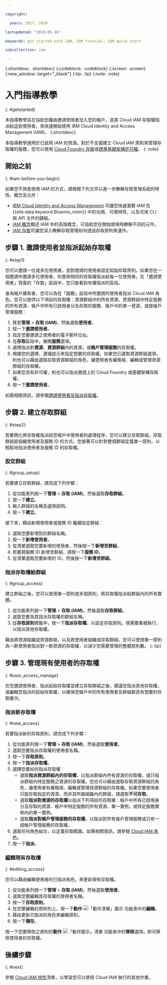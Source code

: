 ```yaml
---

copyright:

  years: 2017, 2019

lastupdated: "2019-05-16"

keywords: get started with IAM, IAM tutorial, IAM quick start

subcollection: iam

---
```


{:shortdesc: .shortdesc}
{:codeblock: .codeblock}
{:screen: .screen}
{:new_window: target="_blank"}
{:tip: .tip}
{:note: .note}

# 入門指導教學
{: #getstarted}

本指導教學旨在協助您藉由邀請使用者加入您的帳戶，並將 Cloud IAM 存取權指派給這些使用者，來快速開始使用 IBM Cloud Identity and Access Management (IAM)。
{:shortdesc}

本指導教學適用於已啟用 IAM 的資源。對於不支援建立 Cloud IAM 原則來管理存取權的服務，您可以使用 [Cloud Foundry 存取](/docs/iam?topic=iam-cfaccess#cfaccess)或[標準基礎架構許可權](/docs/iam?topic=iam-infrapermission#infrapermission)。
{: note}

## 開始之前
{: #iam-before-you-begin}

如果您不熟悉使用 IAM 的方式，請檢閱下列文件以進一步瞭解存取管理系統的特性、概念及元件：

* [IBM Cloud Identity and Access Management](/docs/iam?topic=iam-iamoverview) 可讓您快速瀏覽 IAM 在 {{site.data.keyword.Bluemix_notm}} 中的功用、可用特性，以及可用 CLI 與 API 文件的鏈結。
* [IAM 概念](/docs/iam?topic=iam-iamconcepts)概述 IAM 中的高階概念，可協助您在開始使用時瞭解不同的元件。
* [IAM 存取](/docs/iam?topic=iam-userroles)可讓您深入瞭解存取管理如何透過存取原則來運作。


## 步驟 1. 邀請使用者並指派起始存取權
{: #step1}

您可以邀請一位或多位使用者，並對邀請的使用者設定起始存取原則。如果您在一個邀請中邀請多位使用者，則會將相同的存取權指派給每一位使用者。在「邀請使用者」頁面的「存取」區段中，您只能看到有權指派的區段。

身為帳戶擁有者，您可以為在「服務」區段中所邀請的使用者指派 Cloud IAM 角色。您可以提供以下項目的存取權：資源群組中的所有資源、資源群組中特定服務的所有資源、帳戶中所有已啟用身分及存取的服務、帳戶中的單一資源，或是帳戶管理服務：

1. 移至**管理** &gt; **存取 (IAM)**，然後選取**使用者**。
2. 按一下**邀請使用者**。
3. 指定您要邀請之使用者的電子郵件位址。
4. 在**存取**區段中，展開**服務**選項。
5. 選擇指派對**資源**、**資源群組**內的資源，或**帳戶管理服務**的存取權。
6. 根據您的選擇，遵循提示來指定想要的存取權。如果您已選取資源群組選項，則也可以藉由選取存取資源群組的角色，讓使用者有權檢視、編輯或管理資源群組的存取權。
7. 如果您具有許可權，則也可以指派邀請上的 Cloud Foundry 或基礎架構存取權。
8. 按一下**邀請使用者**。

如需相關資訊，請參閱[邀請使用者及指派存取權](/docs/iam?topic=iam-iamuserinv#iamuserinv)。

## 步驟 2. 建立存取群組
{: #step2}

若要簡化將存取權指派給您帳戶中使用者的處理程序，您可以建立存取群組。存取群組是組織使用者及服務 ID 的方式，您接著可以針對整個群組定義單一原則，以輕鬆地指派使用者及服務 ID 的存取權。

### 設定群組
{: #group_setup}

若要建立存取群組，請完成下列步驟：

1. 從功能表列按一下**管理** &gt; **存取 (IAM)**，然後選取**存取群組**。
2. 按一下**建立**。
3. 輸入群組的名稱及選用說明。
4. 按一下**建立**。

接下來，藉由新增使用者或服務 ID 繼續設定群組：

1. 選取您要新增到的群組名稱。
2. 按一下**新增使用者**。
3. 從清單選取您要新增的使用者，然後按一下**新增至群組**。
4. 若要將服務 ID 新增至群組，請按一下**服務 ID**。
5. 從清單選取您要新增的 ID，然後按一下**新增至群組**。

### 指派存取權給群組
{: #group_access}

建立群組之後，您可以使用單一原則或多個原則，將存取權指派給群組內的所有實體。

1. 從功能表列按一下**管理** &gt; **存取 (IAM)**，然後選取**存取群組**。
2. 選取您要為其指派存取權的群組名稱。
3. 從**存取原則**標籤中，按一下**指派存取權**，以設定存取原則。視需要重複執行，以指派其他存取權。

藉由將資源組織成資源群組，以及將使用者組織成存取群組，您可以使用單一原則為一群使用者指派對一群資源的存取權，以減少您需要管理的整體原則數。
{: tip}


## 步驟 3. 管理現有使用者的存取權
{: #user_access_manage}

在您邀請使用者、指派起始存取權並建立存取群組之後，建議您指派其他存取權，或編輯您指派的起始存取權，以確保您帳戶中的所有使用者及群組都具有想要的存取層次。

### 指派新存取權
{: #new_access}

若要指派新的存取原則，請完成下列步驟：

1. 從功能表列按一下**管理** &gt; **存取 (IAM)**，然後選取**使用者**。
2. 選取您要指派存取權的使用者名稱。
3. 按一下**存取原則**。
4. 按一下**指派存取權**。
5. 選擇您要如何指派存取權：
    * 選取**指派資源群組內的存取權**，以指派群組內所有資源的存取權，或只指派群組內特定服務之資源的存取權。您也可以藉由選取存取資源群組的角色，讓使用者有權檢視、編輯或管理資源群組的存取權。如果您要使用者只能存取指定的資源，而非其所屬組織內的群組，請選取**不可存取**。
    * 選取**指派對資源的存取權**以指派下列項目的存取權：帳戶中所有已啟用身分及存取的資源、帳戶中特定服務的所有資源、單一實例，或特定服務實例內的單一實例。
    * 選取**指派對帳戶管理服務的存取權**，以指派對所有帳戶管理服務或只有一個帳戶管理服務的存取權。
5. 選取任何角色組合，以定義存取範圍。如需相關資訊，請參閱 [Cloud IAM 角色](/docs/iam?topic=iam-userroles#iamusermanrol)。
6. 按一下**指派**。


### 編輯現有存取權
{: #editing_access}

您可以藉由編輯使用者的已指派角色，來更新現有存取權。

1. 從功能表列按一下**管理** &gt; **存取 (IAM)**，然後選取**使用者**。
2. 選取您要編輯其存取權的使用者名稱。
3. 按一下**存取原則**。
4. 在您要編輯的原則列上，按一下**動作** ![「動作清單」圖示](../icons/action-menu-icon.svg) 功能表中的**編輯**。
4. 藉由更新已指派的角色來編輯原則。
5. 按一下**儲存**。

按一下您要移除之原則的**動作** ![「動作圖示」清單](../icons/action-menu-icon.svg) 功能表中的**移除**選項，即可移除使用者的存取權。

## 後續步驟
{: #next}

參閱 [Cloud IAM 特性](/docs/iam?topic=iam-iamoverview#features)清單，以學習您可以使用 Cloud IAM 執行的其他作業。
